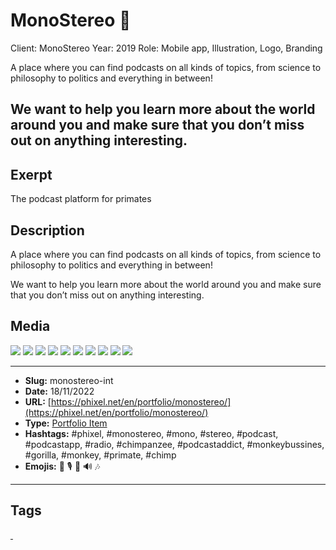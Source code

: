 # MonoStereo 🙉
Client: MonoStereo
Year: 2019
Role: Mobile app, Illustration, Logo, Branding

A place where you can find podcasts on all kinds of topics, from science to philosophy to politics and everything in between!

We want to help you learn more about the world around you and make sure that you don’t miss out on anything interesting.
------------
## Exerpt
The podcast platform for primates
## Description
A place where you can find podcasts on all kinds of topics, from science to philosophy to politics and everything in between!

We want to help you learn more about the world around you and make sure that you don’t miss out on anything interesting.
## Media
<img src="media/e36136bb/monostereo-podcast-01.jpg">
<img src="media/85ad104d/monostereo-podcast-02.jpg">
<img src="media/f1ad3066/monostereo-podcast-03.jpg">
<img src="media/434a518d/monostereo-podcast-04.jpg">
<img src="media/f27293e6/monostereo-podcast-05.jpg">
<img src="media/39e34121/monostereo-podcast-06.jpg">
<img src="media/b8988f0a/monostereo-podcast-07.jpg">
<img src="media/49f36394/monostereo-podcast-08.jpg">
<img src="media/e905970a/monostereo-podcast-09.jpg">
<img src="media/990363f4/monostereo-podcast-10.jpg">

------------
- **Slug:** monostereo-int
- **Date:** 18/11/2022
- **URL:** [https://phixel.net/en/portfolio/monostereo/](https://phixel.net/en/portfolio/monostereo/)
- **Type:** [Portfolio Item](#portfolio-item)
- **Hashtags:** #phixel, #monostereo, #mono, #stereo, #podcast, #podcastapp, #radio, #chimpanzee, #podcastaddict, #monkeybussines, #gorilla, #monkey, #primate, #chimp
- **Emojis:** 🐒 🎙 🦧 🔊 🎶

------------
## Tags
[ ](# )
